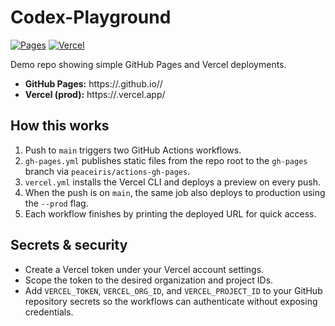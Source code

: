 # Codex-Playground

[![Pages](https://github.com/<owner>/<repo>/actions/workflows/gh-pages.yml/badge.svg)](https://github.com/<owner>/<repo>/actions/workflows/gh-pages.yml)
[![Vercel](https://github.com/<owner>/<repo>/actions/workflows/vercel.yml/badge.svg)](https://github.com/<owner>/<repo>/actions/workflows/vercel.yml)

Demo repo showing simple GitHub Pages and Vercel deployments.

- **GitHub Pages:** https://<owner>.github.io/<repo>/
- **Vercel (prod):** https://<vercel-app>.vercel.app/

## How this works
1. Push to `main` triggers two GitHub Actions workflows.
2. `gh-pages.yml` publishes static files from the repo root to the `gh-pages` branch via `peaceiris/actions-gh-pages`.
3. `vercel.yml` installs the Vercel CLI and deploys a preview on every push.
4. When the push is on `main`, the same job also deploys to production using the `--prod` flag.
5. Each workflow finishes by printing the deployed URL for quick access.

## Secrets & security
- Create a Vercel token under your Vercel account settings.
- Scope the token to the desired organization and project IDs.
- Add `VERCEL_TOKEN`, `VERCEL_ORG_ID`, and `VERCEL_PROJECT_ID` to your GitHub repository secrets so the workflows can authenticate without exposing credentials.
